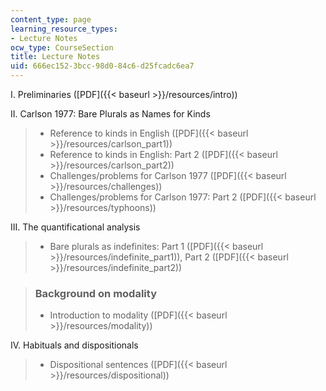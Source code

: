 ```yaml
---
content_type: page
learning_resource_types:
- Lecture Notes
ocw_type: CourseSection
title: Lecture Notes
uid: 666ec152-3bcc-98d0-84c6-d25fcadc6ea7
---
```


I. Preliminaries ([PDF]({{< baseurl >}}/resources/intro))

II. Carlson 1977: Bare Plurals as Names for Kinds

> *   Reference to kinds in English ([PDF]({{< baseurl >}}/resources/carlson_part1))
> *   Reference to kinds in English: Part 2 ([PDF]({{< baseurl >}}/resources/carlson_part2))
> *   Challenges/problems for Carlson 1977 ([PDF]({{< baseurl >}}/resources/challenges))
> *   Challenges/problems for Carlson 1977: Part 2 ([PDF]({{< baseurl >}}/resources/typhoons))

III. The quantificational analysis

> *   Bare plurals as indefinites: Part 1 ([PDF]({{< baseurl >}}/resources/indefinite_part1)), Part 2 ([PDF]({{< baseurl >}}/resources/indefinite_part2))

> ### Background on modality
> 
> *   Introduction to modality ([PDF]({{< baseurl >}}/resources/modality))

IV. Habituals and dispositionals

> *   Dispositional sentences ([PDF]({{< baseurl >}}/resources/dispositional))